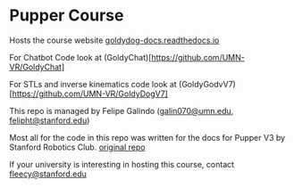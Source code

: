 # Pupper Course
Hosts the course website [goldydog-docs.readthedocs.io](https://goldydog-docs.readthedocs.io/en/latest/)

For Chatbot Code look at (GoldyChat)[https://github.com/UMN-VR/GoldyChat]

For STLs and inverse kinematics code look at (GoldyGodvV7)[https://github.com/UMN-VR/GoldyDogV7]

This repo is managed by Felipe Galindo (galin070@umn.edu, felipht@stanford.edu)

Most all for the code in this repo was written for the docs for Pupper V3 by Stanford Robotics Club. [original repo](https://github.com/stanfordroboticsclub/pupperv3-independent-study)

If your university is interesting in hosting this course, contact fleecy@stanford.edu 
